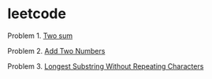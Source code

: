 # leetcode
Problem 1. [Two sum](https://leetcode.com/problems/two-sum/)

Problem 2. [Add Two Numbers](https://leetcode.com/problems/add-two-numbers/)

Problem 3. [Longest Substring Without Repeating Characters](https://leetcode.com/problems/longest-substring-without-repeating-characters/)
